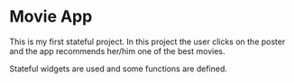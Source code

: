 # Movie App

This is my first stateful project. 
In this project the user clicks on the poster and the app recommends her/him one of the best movies.

Stateful widgets are used and some functions are defined.
